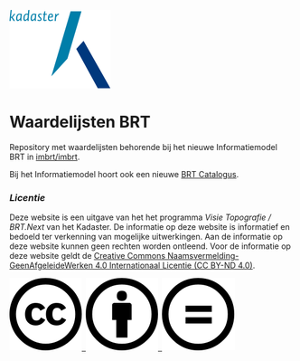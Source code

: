 ![](docs/images/kadaster.svg)

# Waardelijsten BRT

Repository met waardelijsten behorende bij het nieuwe Informatiemodel BRT in [imbrt/imbrt](https://github.com/imbrt/imbrt).

Bij het Informatiemodel hoort ook een nieuwe [BRT Catalogus](https://imbrt.github.io/imbrt/).

### _Licentie_
Deze website is een uitgave van het het programma _Visie Topografie / BRT.Next_ van het Kadaster. De informatie op deze website is informatief en bedoeld ter verkenning van mogelijke uitwerkingen. Aan de informatie op deze website kunnen geen rechten worden ontleend. Voor de informatie op deze website geldt de [Creative Commons Naamsvermelding-GeenAfgeleideWerken 4.0 Internationaal Licentie (CC BY-ND 4.0)](https://creativecommons.org/licenses/by-nd/4.0/legalcode.nl).

[![](docs/images/cc.svg) ![](docs/images/by.svg) ![](docs/images/nd.svg)](https://creativecommons.org/licenses/by-nd/4.0/legalcode.nl)

